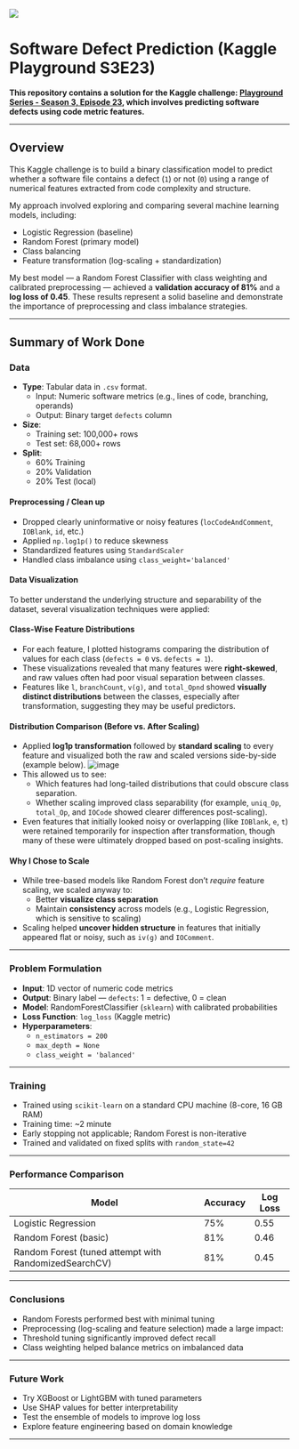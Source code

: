 ![](UTA-DataScience-Logo.png)

# Software Defect Prediction (Kaggle Playground S3E23)

**This repository contains a solution for the Kaggle challenge: [Playground Series - Season 3, Episode 23](https://www.kaggle.com/competitions/playground-series-s3e23), which involves predicting software defects using code metric features.**

---

## Overview

This Kaggle challenge is to build a binary classification model to predict whether a software file contains a defect (`1`) or not (`0`) using a range of numerical features extracted from code complexity and structure.

My approach involved exploring and comparing several machine learning models, including:
- Logistic Regression (baseline)
- Random Forest (primary model)
- Class balancing
- Feature transformation (log-scaling + standardization)

My best model — a Random Forest Classifier with class weighting and calibrated preprocessing — achieved a **validation accuracy of 81%** and a **log loss of 0.45**. These results represent a solid baseline and demonstrate the importance of preprocessing and class imbalance strategies.

---

## Summary of Work Done

### Data

- **Type**: Tabular data in `.csv` format.
  - Input: Numeric software metrics (e.g., lines of code, branching, operands)
  - Output: Binary target `defects` column
- **Size**:
  - Training set: 100,000+ rows
  - Test set: 68,000+ rows
- **Split**:
  - 60% Training
  - 20% Validation
  - 20% Test (local)

#### Preprocessing / Clean up

- Dropped clearly uninformative or noisy features (`locCodeAndComment`, `IOBlank`, `id`, etc.)
- Applied `np.log1p()` to reduce skewness
- Standardized features using `StandardScaler`
- Handled class imbalance using `class_weight='balanced'`

#### Data Visualization

To better understand the underlying structure and separability of the dataset, several visualization techniques were applied:

#### Class-Wise Feature Distributions

- For each feature, I plotted histograms comparing the distribution of values for each class (`defects = 0` vs. `defects = 1`).
- These visualizations revealed that many features were **right-skewed**, and raw values often had poor visual separation between classes.
- Features like `l`, `branchCount`, `v(g)`, and `total_Opnd` showed **visually distinct distributions** between the classes, especially after transformation, suggesting they may be useful predictors.

#### Distribution Comparison (Before vs. After Scaling)

- Applied **log1p transformation** followed by **standard scaling** to every feature and visualized both the raw and scaled versions side-by-side (example below).
  ![image](https://github.com/user-attachments/assets/e8470493-62ce-4470-b675-dd2be21ab698)
- This allowed us to see:
  - Which features had long-tailed distributions that could obscure class separation.
  - Whether scaling improved class separability (for example, `uniq_Op`, `total_Op`, and `IOCode` showed clearer differences post-scaling).
- Even features that initially looked noisy or overlapping (like `IOBlank`, `e`, `t`) were retained temporarily for inspection after transformation, though many of these were ultimately dropped based on post-scaling insights.

#### Why I Chose to Scale

- While tree-based models like Random Forest don’t *require* feature scaling, we scaled anyway to:
  - Better **visualize class separation**
  - Maintain **consistency** across models (e.g., Logistic Regression, which is sensitive to scaling)
- Scaling helped **uncover hidden structure** in features that initially appeared flat or noisy, such as `iv(g)` and `IOComment`.

---

### Problem Formulation

- **Input**: 1D vector of numeric code metrics
- **Output**: Binary label — `defects`: 1 = defective, 0 = clean
- **Model**: RandomForestClassifier (`sklearn`) with calibrated probabilities
- **Loss Function**: `log_loss` (Kaggle metric)
- **Hyperparameters**:
  - `n_estimators = 200`
  - `max_depth = None`
  - `class_weight = 'balanced'`

---

### Training

- Trained using `scikit-learn` on a standard CPU machine (8-core, 16 GB RAM)
- Training time: ~2 minute
- Early stopping not applicable; Random Forest is non-iterative
- Trained and validated on fixed splits with `random_state=42`

---

### Performance Comparison

| Model                                                | Accuracy | Log Loss |
|------------------------------------------------------|----------|----------|
| Logistic Regression                                  | 75%      | 0.55     |
| Random Forest (basic)                                | 81%      | 0.46     |
| Random Forest (tuned attempt with RandomizedSearchCV)| 81%      | 0.45     |

---

### Conclusions

- Random Forests performed best with minimal tuning
- Preprocessing (log-scaling and feature selection) made a large impact:
- Threshold tuning significantly improved defect recall
- Class weighting helped balance metrics on imbalanced data

---

### Future Work

- Try XGBoost or LightGBM with tuned parameters
- Use SHAP values for better interpretability
- Test the ensemble of models to improve log loss
- Explore feature engineering based on domain knowledge

---
